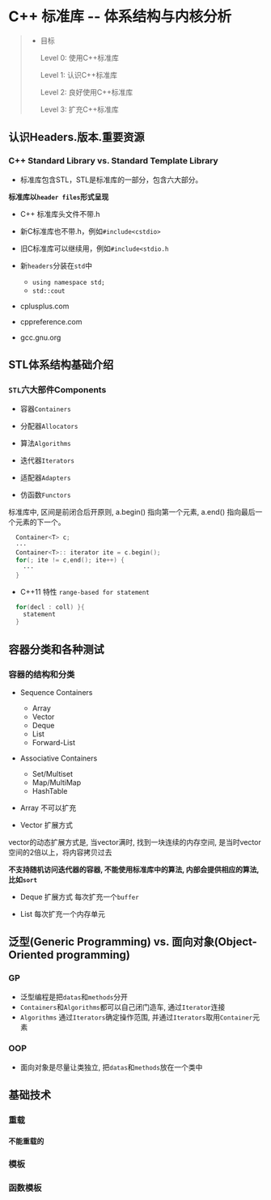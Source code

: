 # C++ 标准库 -- 体系结构与内核分析
> * 目标
> 
>   Level 0: 使用C++标准库
> 
>   Level 1: 认识C++标准库
> 
>   Level 2: 良好使用C++标准库
> 
>   Level 3: 扩充C++标准库

## 认识Headers.版本.重要资源

### C++ Standard Library vs. Standard Template Library
* 标准库包含STL，STL是标准库的一部分，包含六大部分。


**标准库以`header files`形式呈现**
  * C++ 标准库头文件不带.h
  * 新C标准库也不带.h，例如`#include<cstdio>`
  * 旧C标准库可以继续用，例如`#include<stdio.h`
  * 新`headers`分装在`std`中
    * `using namespace std;`
    * `std::cout`

* cplusplus.com
* cppreference.com
* gcc.gnu.org

## STL体系结构基础介绍

### `STL`六大部件Components

* 容器`Containers`

* 分配器`Allocators`
* 算法`Algorithms`
* 迭代器`Iterators`
* 适配器`Adapters`
* 仿函数`Functors`


标准库中, 区间是前闭合后开原则, a.begin() 指向第一个元素, a.end() 指向最后一个元素的下一个。
``` C++
  Container<T> c;
  ···
  Container<T>:: iterator ite = c.begin();
  for(; ite != c,end(); ite++) {
    ···
  }
```

* C++11 特性 `range-based for statement`
``` C++
  for(decl : coll) }{
    statement
  }
```

## 容器分类和各种测试

### 容器的结构和分类

* Sequence Containers
  * Array
  * Vector
  * Deque
  * List
  * Forward-List

* Associative Containers
  * Set/Multiset
  * Map/MultiMap
  * HashTable 
  
* Array 不可以扩充

* Vector 扩展方式

vector的动态扩展方式是, 当vector满时, 找到一块连续的内存空间, 是当时vector空间的2倍以上，将内容拷贝过去

**不支持随机访问迭代器的容器, 不能使用标准库中的算法, 内部会提供相应的算法, 比如`sort`**

* Deque 扩展方式
每次扩充一个`buffer`

* List 每次扩充一个内存单元



## 泛型(Generic Programming) vs. 面向对象(Object-Oriented programming)

### GP

*  泛型编程是把`datas`和`methods`分开
* `Containers`和`Algorithms`都可以自己闭门造车, 通过`Iterator`连接
* `Algorithms` 通过`Iterators`确定操作范围, 并通过`Iterators`取用`Container`元素

### OOP
* 面向对象是尽量让类独立, 把`datas`和`methods`放在一个类中


## 基础技术
### 重载
#### 不能重载的
### 模板
### 函数模板


